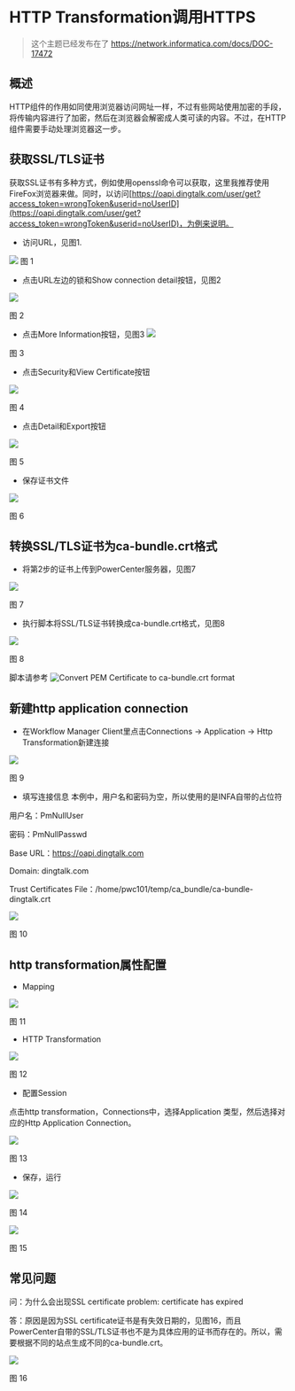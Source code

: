 # HTTP Transformation调用HTTPS

> 这个主题已经发布在了 https://network.informatica.com/docs/DOC-17472

## 概述
HTTP组件的作用如同使用浏览器访问网址一样，不过有些网站使用加密的手段，将传输内容进行了加密，然后在浏览器会解密成人类可读的内容。不过，在HTTP组件需要手动处理浏览器这一步。

## 获取SSL/TLS证书
获取SSL证书有多种方式，例如使用openssl命令可以获取，这里我推荐使用FireFox浏览器来做。同时，以访问[https://oapi.dingtalk.com/user/get?access_token=wrongToken&userid=noUserID](https://oapi.dingtalk.com/user/get?access_token=wrongToken&userid=noUserID)，为例来说明。

- 访问URL，见图1.

![](HTTP_HTTPS_FIREFOX_OUTPUT.png)
图 1

- 点击URL左边的锁和Show connection detail按钮，见图2

![](HTTP_HTTPS_FIREFOX_SSL_A.png) 

图 2

- 点击More Information按钮，见图3
![](HTTP_HTTPS_FIREFOX_SSL_B.png)

图 3

- 点击Security和View Certificate按钮

![](HTTP_HTTPS_FIREFOX_SSL_C.png)

图 4

- 点击Detail和Export按钮

![](HTTP_HTTPS_FIREFOX_SSL_D.png)

图 5

- 保存证书文件 

![](HTTP_HTTPS_FIREFOX_SSL_E.png)

图 6

## 转换SSL/TLS证书为ca-bundle.crt格式
- 将第2步的证书上传到PowerCenter服务器，见图7

![](HTTP_HTTPS_SSL_CERTIFICATE_A.png)

图 7

- 执行脚本将SSL/TLS证书转换成ca-bundle.crt格式，见图8

![](HTTP_HTTPS_SSL_CERTIFICATE_B.png) 

图 8

脚本请参考 ![Convert PEM Certificate to ca-bundle.crt format](https://wiki.cementhorizon.com/display/CH/Convert+PEM+Certificate+to+ca-bundle.crt+format)

## 新建http application connection

- 在Workflow Manager Client里点击Connections -> Application -> Http Transformation新建连接

![](HTTP_HTTPS_APPLICATION_CONNECTION.png)

图 9

- 填写连接信息
本例中，用户名和密码为空，所以使用的是INFA自带的占位符

用户名：PmNullUser 

密码：PmNullPasswd

Base URL：https://oapi.dingtalk.com

Domain: dingtalk.com

Trust Certificates File：/home/pwc101/temp/ca_bundle/ca-bundle-dingtalk.crt

![](HTTP_HTTPS_APPLICATION_CONNECTION_CONFIG.png)
 
图 10

## http transformation属性配置

- Mapping
 
![](HTTP_HTTPS_MAPPING.png)

图 11

- HTTP Transformation

![](HTTP_HTTPS_HTTPS_CONFIG.png)


图 12

- 配置Session

点击http transformation，Connections中，选择Application 类型，然后选择对应的Http Application Connection。

![](HTTP_HTTPS_SESSION_CONFIG.png)
 
图 13

- 保存，运行

![](HTTP_HTTPS_SESSION_OUTPUT.png)

图 14

![](HTTP_HTTPS_SESSION_OUTPUT_FILE.png)
 
图 15

## 常见问题

问：为什么会出现SSL certificate problem: certificate has expired

答：原因是因为SSL certificate证书是有失效日期的，见图16，而且PowerCenter自带的SSL/TLS证书也不是为具体应用的证书而存在的。所以，需要根据不同的站点生成不同的ca-bundle.crt。

![](HTTP_HTTPS_SSL_CERTIFICATE_EXPIRE.png)

图 16
